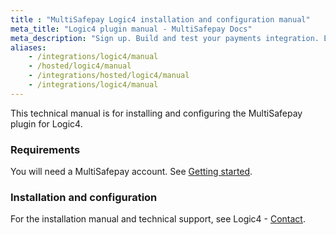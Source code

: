 ```yaml
---
title : "MultiSafepay Logic4 installation and configuration manual"
meta_title: "Logic4 plugin manual - MultiSafepay Docs"
meta_description: "Sign up. Build and test your payments integration. Explore our products and services. Use our API Reference, SDKs, and wrappers. Get support."
aliases: 
    - /integrations/logic4/manual
    - /hosted/logic4/manual
    - /integrations/hosted/logic4/manual
    - /integrations/logic4/manual
---
```


This technical manual is for installing and configuring the MultiSafepay plugin for Logic4.

### Requirements
You will need a MultiSafepay account. See [Getting started](/guides/getting-started/).

### Installation and configuration
For the installation manual and technical support, see Logic4 - [Contact](https://www.logic4.nl/contact/).
